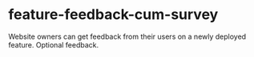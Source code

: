 feature-feedback-cum-survey
===========================

Website owners can get feedback from their users on a newly deployed feature. Optional feedback.
